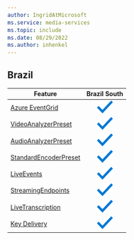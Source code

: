 ```yaml
---
author: IngridAtMicrosoft
ms.service: media-services
ms.topic: include
ms.date: 08/29/2022
ms.author: inhenkel
---
```


<!--Feature availability in region-->
## Brazil

| Feature | Brazil South |
| --- | :---: |
| [Azure EventGrid](../monitoring/reacting-to-media-services-events.md) |![general](../media/azure-clouds-regions/ga.svg)  |
| [VideoAnalyzerPreset](../analyze-video-audio-files-concept.md) |![general](../media/azure-clouds-regions/ga.svg)  |
| [AudioAnalyzerPreset](../analyze-video-audio-files-concept.md) |![general](../media/azure-clouds-regions/ga.svg)  |
| [StandardEncoderPreset](../encode-concept.md) |![general](../media/azure-clouds-regions/ga.svg)  |
| [LiveEvents](../stream-live-streaming-concept.md) |![general](../media/azure-clouds-regions/ga.svg)  |
| [StreamingEndpoints](../stream-streaming-endpoint-concept.md) |![general](../media/azure-clouds-regions/ga.svg) |
| [LiveTranscription](../live-event-live-transcription-how-to.md) |![general](../media/azure-clouds-regions/ga.svg) |
| [Key Delivery](../drm-content-protection-concept.md) | ![general](../media/azure-clouds-regions/ga.svg) |

<!-- Brazil Southest Decommissioned
Brazil Southeast |
![StandardEncoderPreset Brazil Southeast future](../media/azure-clouds-regions/planned-active.svg) |
![Azure EventGrid Brazil Southeast future](../media/azure-clouds-regions/planned-active.svg) |
![VideoAnalyzerPreset Brazil Southeast future](../media/azure-clouds-regions/planned-active.svg) |
![AudioAnalyzerPreset Brazil Southeast future](../media/azure-clouds-regions/planned-active.svg) |
![LiveEvents Brazil Southeast future](../media/azure-clouds-regions/planned-active.svg) |
![StreamingEndpoints Brazil Southeast future](../media/azure-clouds-regions/planned-active.svg)  |
![LiveTranscription Brazil Southeast future](../media/azure-clouds-regions/planned-active.svg) |
-->
